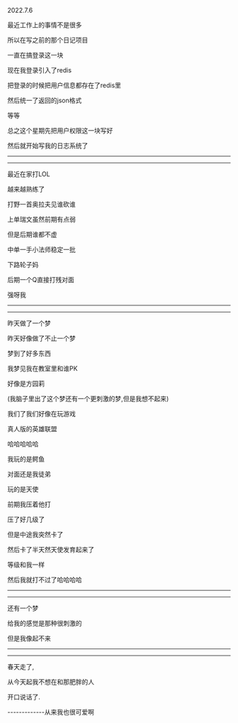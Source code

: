 2022.7.6

最近工作上的事情不是很多

所以在写之前的那个日记项目

一直在搞登录这一块

现在我登录引入了redis

把登录的时候把用户信息都存在了redis里

然后统一了返回的json格式

等等

总之这个星期先把用户权限这一块写好

然后就开始写我的日志系统了

----------

--------------

最近在家打LOL

越来越熟练了

打野一首奥拉夫见谁砍谁

上单瑞文虽然前期有点弱

但是后期谁都不虚

中单一手小法师稳定一批

下路轮子妈

后期一个Q直接打残对面

强呀我

------------

-----------------

昨天做了一个梦

昨天好像做了不止一个梦

梦到了好多东西

我梦见我在教室里和谁PK

好像是方园莉

(我脑子里出了这个梦还有一个更刺激的梦,但是我想不起来)

我们了我们好像在玩游戏

真人版的英雄联盟

哈哈哈哈哈

我玩的是鳄鱼

对面还是我徒弟

玩的是天使

前期我压着他打

压了好几级了

但是中途我突然卡了

然后卡了半天然天使发育起来了

等级和我一样

然后我就打不过了哈哈哈哈

-----------

---------------

还有一个梦

给我的感觉是那种很刺激的

但是我像起不来

-------

--------

春天走了,

从今天起我不想在和那肥胖的人

开口说话了.

-------------从来我也很可爱啊




